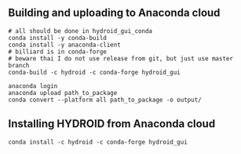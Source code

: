 ## Building and uploading to Anaconda cloud
```
# all should be done in hydroid_gui_conda
conda install -y conda-build
conda install -y anaconda-client
# billiard is in conda-forge
# beware thai I do not use release from git, but just use master branch
conda-build -c hydroid -c conda-forge hydroid_gui

anaconda login
anaconda upload path_to_package
conda convert --platform all path_to_package -o output/
```
## Installing HYDROID from Anaconda cloud

```
conda install -c hydroid -c conda-forge hydroid_gui
```
